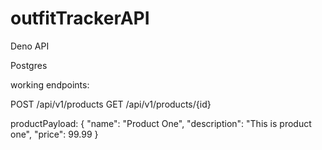 # outfitTrackerAPI
Deno API

Postgres

working endpoints:

POST /api/v1/products
GET /api/v1/products/{id}

productPayload: 
    {
      "name": "Product One",
      "description": "This is product one",
      "price": 99.99
    }
